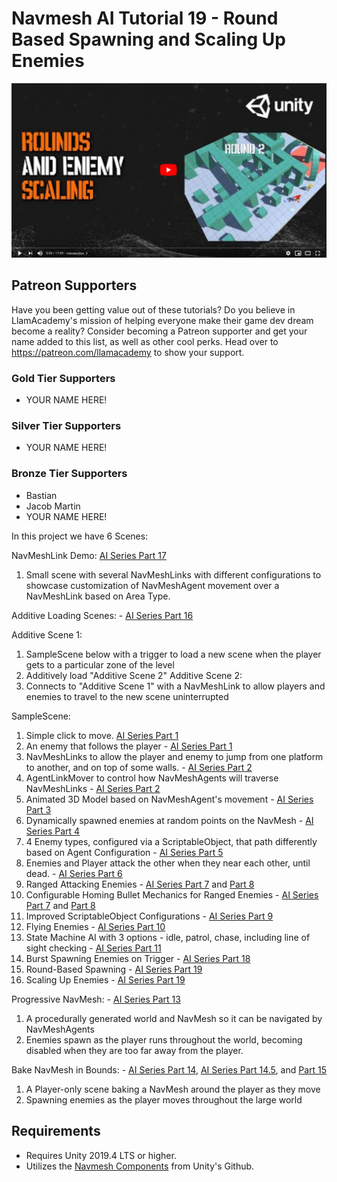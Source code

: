 # Navmesh AI Tutorial 19 - Round Based Spawning and Scaling Up Enemies

[![Youtube Tutorial](./Video%20Screenshot.png)](https://www.youtube.com/watch?v=UWeZ0js8UwE)

## Patreon Supporters
Have you been getting value out of these tutorials? Do you believe in LlamAcademy's mission of helping everyone make their game dev dream become a reality? Consider becoming a Patreon supporter and get your name added to this list, as well as other cool perks.
Head over to https://patreon.com/llamacademy to show your support.

### Gold Tier Supporters
* YOUR NAME HERE!

### Silver Tier Supporters
* YOUR NAME HERE!

### Bronze Tier Supporters
* Bastian
* Jacob Martin
* YOUR NAME HERE!

In this project we have 6 Scenes:

NavMeshLink Demo: [AI Series Part 17](https://www.youtube.com/watch?v=PD6VFD1a21g)
1. Small scene with several NavMeshLinks with different configurations to showcase customization of NavMeshAgent movement over a NavMeshLink based on Area Type.

Additive Loading Scenes: - [AI Series Part 16](https://www.youtube.com/watch?v=ygr5YyTRsBY)

Additive Scene 1:
1. SampleScene below with a trigger to load a new scene when the player gets to a particular zone of the level
2. Additively load "Additive Scene 2"
Additive 
Scene 2:
1. Connects to "Additive Scene 1" with a NavMeshLink to allow players and enemies to travel to the new scene uninterrupted

SampleScene:
1. Simple click to move. [AI Series Part 1](https://youtube.com/watch?v=aHFSDcEQuzQ)
2. An enemy that follows the player - [AI Series Part 1](https://youtube.com/watch?v=aHFSDcEQuzQ)
3. NavMeshLinks to allow the player and enemy to jump from one platform to another, and on top of some walls. - [AI Series Part 2](https://youtube.com/watch?v=dpJUc_BpChw)
4. AgentLinkMover to control how NavMeshAgents will traverse NavMeshLinks - [AI Series Part 2](https://youtube.com/watch?v=dpJUc_BpChw)
5. Animated 3D Model based on NavMeshAgent's movement - [AI Series Part 3](https://youtube.com/watch?v=wLZPM46zgUo)
6. Dynamically spawned enemies at random points on the NavMesh - [AI Series Part 4](https://youtube.com/watch?v=5uO0dXYbL-s)
7. 4 Enemy types, configured via a ScriptableObject, that path differently based on Agent Configuration - [AI Series Part 5](https://youtube.com/watch?v=PoglGJoDcZg)
8. Enemies and Player attack the other when they near each other, until dead. - [AI Series Part 6](https://youtube.com/watch?v=Aee01YxQIsw)
9. Ranged Attacking Enemies - [AI Series Part 7](https://youtube.com/watch?v=QzitQSLhfG0) and [Part 8](https://youtube.com/watch?v=Aee01YxQIsw)
10. Configurable Homing Bullet Mechanics for Ranged Enemies - [AI Series Part 7](https://youtube.com/watch?v=QzitQSLhfG0) and [Part 8](https://youtube.com/watch?v=Aee01YxQIsw)
11. Improved ScriptableObject Configurations - [AI Series Part 9](https://youtube.com/watch?v=lRdetRvi8FA)
12. Flying Enemies - [AI Series Part 10](https://youtube.com/watch?v=cN837GYgxUI)
13. State Machine AI with 3 options - idle, patrol, chase, including line of sight checking - [AI Series Part 11](https://youtube.com/watch?v=3hXkdARwREo)
14. Burst Spawning Enemies on Trigger - [AI Series Part 18](https://www.youtube.com/watch?v=UWeZ0js8UwE)
15. Round-Based Spawning - [AI Series Part 19](https://www.youtube.com/watch?v=GXh06vFfhew)
16. Scaling Up Enemies - [AI Series Part 19](https://www.youtube.com/watch?v=GXh06vFfhew)

Progressive NavMesh: - [AI Series Part 13](https://youtube.com/watch?v=QPv_V4TCi8o)
1. A procedurally generated world and NavMesh so it can be navigated by NavMeshAgents
2. Enemies spawn as the player runs throughout the world, becoming disabled when they are too far away from the player.

Bake NavMesh in Bounds: - [AI Series Part 14](https://youtube.com/watch?v=RuoK7w1OIT0), [AI Series Part 14.5](https://youtube.com/watch?v=bCC5pqNT000), and [Part 15](https://youtube.com/watch?v=0V99OBWmCHk)
1. A Player-only scene baking a NavMesh around the player as they move
2. Spawning enemies as the player moves throughout the large world

## Requirements
* Requires Unity 2019.4 LTS or higher. 
* Utilizes the [Navmesh Components](https://github.com/Unity-Technologies/NavMeshComponents) from Unity's Github.
